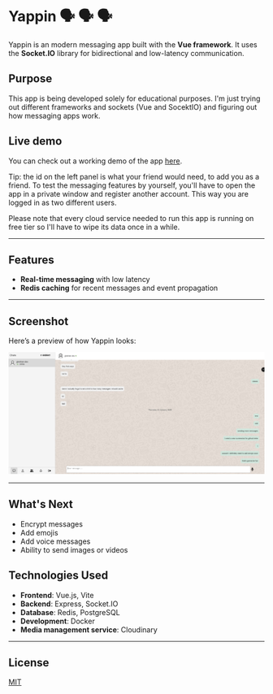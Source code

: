 # Yappin 🗣 🗣 🗣

Yappin is an modern messaging app built with the **Vue framework**. It uses the **Socket.IO** library for bidirectional and low-latency communication.

## Purpose

This app is being developed solely for educational purposes. I'm just trying out different frameworks and sockets (Vue and SocektIO) and figuring out how messaging apps work.

## Live demo

You can check out a working demo of the app [here](https://yappin.vercel.app/).

Tip: the id on the left panel is what your friend would need, to add you as a friend. To test the messaging features by yourself, you'll have to open the app in a private window and register another account. This way you are logged in as two different users.

Please note that every cloud service needed to run this app is running on free tier so I'll have to wipe its data once in a while.

---

## Features

-   **Real-time messaging** with low latency
-   **Redis caching** for recent messages and event propagation

---

## Screenshot

Here’s a preview of how Yappin looks:

![Yappin screenshot](screenshots/image.png)

---

## What's Next

-   Encrypt messages
-   Add emojis
-   Add voice messages
-   Ability to send images or videos

## Technologies Used

-   **Frontend**: Vue.js, Vite
-   **Backend**: Express, Socket.IO
-   **Database**: Redis, PostgreSQL
-   **Development**: Docker
-   **Media management service**: Cloudinary

---

## License

[MIT](./LICENSE)
